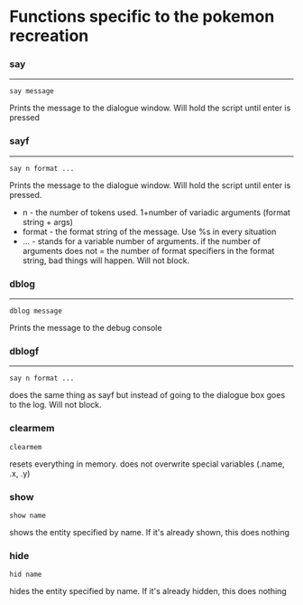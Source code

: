 # Functions specific to the pokemon recreation

### say
---
```
say message
```
Prints the message to the dialogue window. Will hold the script until enter is pressed

### sayf
---
```
say n format ...
```
Prints the message to the dialogue window. Will hold the script until enter is pressed. 
- n - the number of tokens used. 1+number of variadic arguments (format string + args)
- format - the format string of the message. Use %s in every situation
- ... - stands for a variable number of arguments. if the number of arguments does not = the number of format specifiers in the format string, bad things will happen. Will not block.

### dblog 
---
```
dblog message
```
Prints the message to the debug console

### dblogf 
---
```
say n format ...
```
does the same thing as sayf but instead of going to the dialogue box goes to the log. Will not block.

### clearmem

```
clearmem
```
resets everything in memory. does not overwrite special variables (.name, .x, .y)

### show
```
show name
```
shows the entity specified by name. If it's already shown, this does nothing
### hide
```
hid name
```
hides the entity specified by name. If it's already hidden, this does nothing